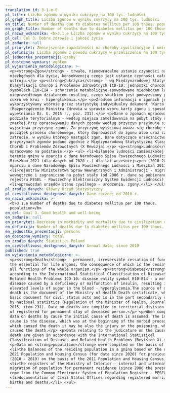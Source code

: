 ```yaml
---
translation_id: 3-1-e-0
pl_title: Liczba zgonów w wyniku cukrzycy na 100 tys. ludności
pl_graph_title: Liczba zgonów w wyniku cukrzycy na 100 tys. ludności
en_title: Number of deaths due to diabetes mellitus per 100 thous. population
en_graph_title: Number of deaths due to diabetes mellitus per 100 thous. population
pl_nazwa_wskaznika: <b>3.1.e Liczba zgonów w wyniku cukrzycy na 100 tys. ludności</b>
pl_cel: Cel 3. Dobre zdrowie i jakość życia
pl_zadanie: null
pl_priorytet: Zmniejszenie zapadalności na choroby cywilizacyjne i umieralności z ich powodu
pl_definicja: Liczba zgonów z powodu cukrzycy w przeliczeniu na 100 tys. ludności.
pl_jednostka_prezentacji: osoby
pl_dostepne_wymiary: ogółem
pl_wyjasnienia_metodologiczne: >-
  <p><strong>Zgon</strong> - trwałe, nieodwracalne ustanie czynności narządów
  niezbędnych dla życia, konsekwencją czego jest ustanie czynności całego
  ustroju.</p> <p><strong>Cukrzyca</strong> - wg Międzynarodowej Statystycznej
  Klasyfikacji Chorób i Problemów Zdrowotnych ICD-10: jednostki chorobowe o
  symbolach E10-E14 - schorzenie metaboliczne spowodowane niedoborem lub
  nieprawidłowym działaniem insuliny, czego skutkiem jest podwyższony poziom
  cukru we krwi - hiperglikemia.</p> <p>Źródłem informacji o zgonach jest
  wykorzystywany wtórnie przez statystykę indywidualny dokument 'Karta zgonu'
  (Rozporządzenie Ministra Zdrowia w sprawie wzoru karty zgonu i sposobu jej
  wypełniania Dz. U. 2015 r., poz. 231).</p> <p>Dane o zgonach opracowano w
  podziale terytorialnym - według miejsca zameldowania na pobyt stały osoby
  zmarłej.Przy opracowywaniu danych zgonów według przyczyn przyjmuje się
  wyjściowa przyczynę zgonu. Za przyczynę wyjściową uważa się chorobę stanowiącą
  początek procesu chorobowego, który doprowadził do zgonu albo uraz czy
  zatrucie, w wyniku którego nastąpił zgon. Dane dotyczące orzecznictwa o
  przyczynach zgonów podano zgodnie z Międzynarodową Statystyczną Klasyfikacją
  Chorób i Problemów Zdrowotnych (X Rewizja).</p> <p><strong>Ludność</strong>
  opracowano na podstawie:</p> <ul> <li>bilansów ludności zamieszkałej na
  terenie gminy w oparciu o dane Narodowego Spisu Powszechnego Ludności i
  Mieszkań 2021 (dla danych od 2020 r.) dla lat wcześniejszych (2010-2019) w
  oparciu o dane Narodowego Spisu Powszechnego Ludności i Mieszkań 2011,</li>
  <li>rejestrów Ministerstwa Spraw Wewnętrznych i Administracji - migracje
  wewnętrzne i zagraniczne na pobyt stały (od 2006 r. dane są pobierane z
  rejestru PESEL - Powszechny Elektroniczny System Ewidencji Ludności),</li>
  <li>sprawozdań urzędów stanu cywilnego - urodzenia, zgony.</li> </ul>
pl_zrodlo_danych: Główny Urząd Statystyczny
pl_czestotliwosc_dostępnosc_danych: Dane roczne; od 2010 r.
en_nazwa_wskaznika: >-
  <b>3.1.e Number of deaths due to diabetes mellitus per 100 thous.
  population</b>
en_cel: Goal 3. Good health and well-being
en_zadanie: null
en_priorytet: Decrease in morbidity and mortality due to civilization diseases
en_definicja: Number of deaths due to diabetes mellitus per 100 thous. population.
en_jednostka_prezentacji: persons
en_dostepne_wymiary: total
en_zrodlo_danych: Statistics Poland
en_czestotliwosc_dostępnosc_danych: Annual data; since 2010
published: true
en_wyjasnienia_metodologiczne: >-
  <p><strong>Death</strong> - permanent, irreversible cessation of functions of
  the essential for life organs, the consequence of which is the cessation of
  all functions of the whole organism.</p> <p><strong>Diabetes</strong> -
  according to the International Statistical Classification of Diseases and
  Related Health Problems ICD-10: disease entity symbol E10-E14 - a metabolic
  disease caused by a deficiency or malfunction of insulin, resulting in
  elevated levels of sugar in the blood - hyperglycemia.The source of data on
  death is the document of the Ministry of Health Death certificate, which is
  basic document for civil status acts and is in the part secondarily utilized
  by national statistics (Regulation of the Minister of Health, Journal of Laws
  2015, item 231). Data on deaths are compiled in territorial division by place
  of registered for permanent stay of deceased person.</p> <p>When compiling the
  data on deaths by cause the initial cause of death is assumed. The initial
  cause is the disease, which was at the beginning of the morbid process and
  which caused the death it may be also the injury or the poisoning, which
  caused the death.</p> <p>Data relating to the judicature on the causes of
  death are given in accordance with the International Statistical
  Classification of Diseases and Related Health Problems (Revision X).</p>
  <p>Data on <strong>population</strong> were compiled on the basis of:</p> <ul>
  <li>the balances of the residing population in a gmina based on the results of
  2021 Population and Housing Census (for data since 2020) for previous years
  (2010 - 2019) on the basis of the 2011 Population and Housing Census,</li>
  <li>the registers of the Ministry of Interior - internal and international
  migration of population for permanent residence (since 2006 the presented data
  come from the Common Electronic System of Population Register - PESEL),</li>
  <li>documentation of Civil Status Offices regarding registered marriages,
  births and deaths.</li> </ul>
---
```

